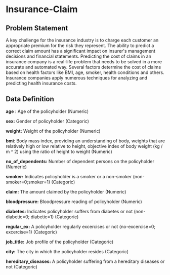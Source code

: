 # Insurance-Claim

## Problem Statement

A key challenge for the insurance industry is to charge each customer an appropriate premium for the risk they represent. The ability to predict a correct claim amount has a significant impact on insurer's management decisions and financial statements. Predicting the cost of claims in an insurance company is a real-life problem that needs to be solved in a more accurate and automated way. Several factors determine the cost of claims based on health factors like BMI, age, smoker, health conditions and others. Insurance companies apply numerous techniques for analyzing and predicting health insurance costs.

## Data Definition

**age** : Age of the policyholder (Numeric)

**sex:** Gender of policyholder (Categoric)

**weight:** Weight of the policyholder (Numeric)

**bmi**: Body mass index, providing an understanding of body, weights that are relatively high or low relative to height, objective index of body weight (kg / m ^ 2) using the ratio of height to weight (Numeric)

**no_of_dependents:** Number of dependent persons on the policyholder (Numeric)

**smoker:** Indicates policyholder is a smoker or a non-smoker (non-smoker=0;smoker=1) (Categoric)

**claim:** The amount claimed by the policyholder (Numeric)

**bloodpressure:** Bloodpressure reading of policyholder (Numeric)

**diabetes:** Indicates policyholder suffers from diabetes or not (non-diabetic=0; diabetic=1) (Categoric)

**regular_ex:** A policyholder regularly excercises or not (no-excercise=0; excercise=1) (Categoric)

**job_title:** Job profile of the policyholder (Categoric)

**city:** The city in which the policyholder resides (Categoric)

**hereditary_diseases:**  A policyholder suffering from a hereditary diseases or not (Categoric)
